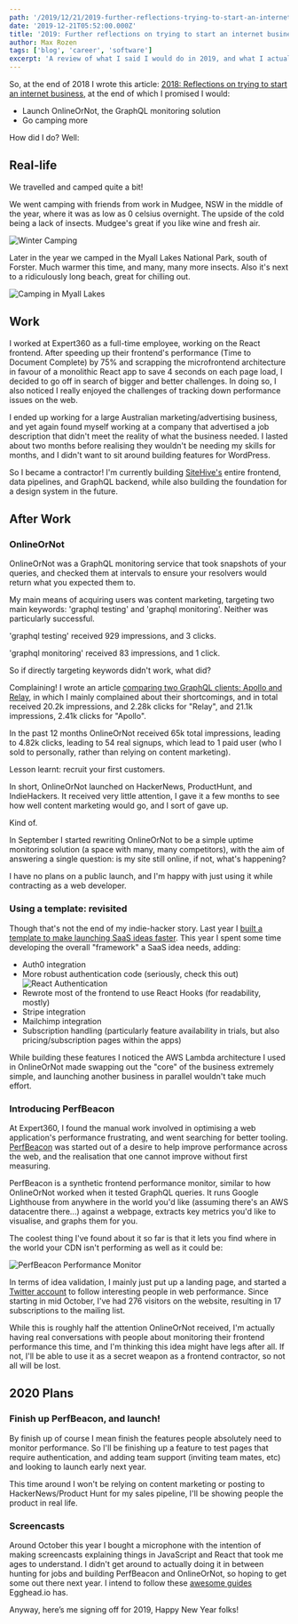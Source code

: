 ```yaml
---
path: '/2019/12/21/2019-further-reflections-trying-to-start-an-internet-business'
date: '2019-12-21T05:52:00.000Z'
title: '2019: Further reflections on trying to start an internet business'
author: Max Rozen
tags: ['blog', 'career', 'software']
excerpt: 'A review of what I said I would do in 2019, and what I actually did.'
---
```


So, at the end of 2018 I wrote this article: [2018: Reflections on trying to start an internet business](https://maxrozen.com/2018/12/31/2018-review-starting-an-internet-business), at the end of which I promised I would:

- Launch OnlineOrNot, the GraphQL monitoring solution
- Go camping more

How did I do? Well:

## Real-life

We travelled and camped quite a bit!

We went camping with friends from work in Mudgee, NSW in the middle of the year, where it was as low as 0 celsius overnight. The upside of the cold being a lack of insects. Mudgee's great if you like wine and fresh air.

![Winter Camping](winter_camping.jpg)

Later in the year we camped in the Myall Lakes National Park, south of Forster. Much warmer this time, and many, many more insects. Also it's next to a ridiculously long beach, great for chilling out.

![Camping in Myall Lakes](myall_lakes.jpg)

## Work

I worked at Expert360 as a full-time employee, working on the React frontend. After speeding up their frontend's performance (Time to Document Complete) by 75% and scrapping the microfrontend architecture in favour of a monolithic React app to save 4 seconds on each page load, I decided to go off in search of bigger and better challenges. In doing so, I also noticed I really enjoyed the challenges of tracking down performance issues on the web.

I ended up working for a large Australian marketing/advertising business, and yet again found myself working at a company that advertised a job description that didn't meet the reality of what the business needed. I lasted about two months before realising they wouldn't be needing my skills for months, and I didn't want to sit around building features for WordPress.

So I became a contractor! I'm currently building [SiteHive's](http://sitehive.co/) entire frontend, data pipelines, and GraphQL backend, while also building the foundation for a design system in the future.

## After Work

### OnlineOrNot

OnlineOrNot was a GraphQL monitoring service that took snapshots of your queries, and checked them at intervals to ensure your resolvers would return what you expected them to.

My main means of acquiring users was content marketing, targeting two main keywords: 'graphql testing' and 'graphql monitoring'. Neither was particularly successful.

'graphql testing' received 929 impressions, and 3 clicks.

'graphql monitoring' received 83 impressions, and 1 click.

So if directly targeting keywords didn't work, what did?

Complaining! I wrote an article [comparing two GraphQL clients: Apollo and Relay](https://medium.com/@RozenMD/apollo-vs-relay-modern-an-unbiased-look-at-which-graphql-client-to-use-b0143663e0ec), in which I mainly complained about their shortcomings, and in total received 20.2k impressions, and 2.28k clicks for "Relay", and 21.1k impressions, 2.41k clicks for "Apollo".

In the past 12 months OnlineOrNot received 65k total impressions, leading to 4.82k clicks, leading to 54 real signups, which lead to 1 paid user (who I sold to personally, rather than relying on content marketing).

Lesson learnt: recruit your first customers.

In short, OnlineOrNot launched on HackerNews, ProductHunt, and IndieHackers. It received very little attention, I gave it a few months to see how well content marketing would go, and I sort of gave up.

Kind of.

In September I started rewriting OnlineOrNot to be a simple uptime monitoring solution (a space with many, many competitors), with the aim of answering a single question: is my site still online, if not, what's happening?

I have no plans on a public launch, and I'm happy with just using it while contracting as a web developer.

### Using a template: revisited

Though that's not the end of my indie-hacker story. Last year I [built a template to make launching SaaS ideas faster](https://maxrozen.com/2018/12/31/2018-review-starting-an-internet-business#using-a-template-to-build-side-projects). This year I spent some time developing the overall "framework" a SaaS idea needs, adding:

- Auth0 integration
- More robust authentication code (seriously, check this out)
  ![React Authentication](auth_code.jpeg)
- Rewrote most of the frontend to use React Hooks (for readability, mostly)
- Stripe integration
- Mailchimp integration
- Subscription handling (particularly feature availability in trials, but also pricing/subscription pages within the apps)

While building these features I noticed the AWS Lambda architecture I used in OnlineOrNot made swapping out the "core" of the business extremely simple, and launching another business in parallel wouldn't take much effort.

### Introducing PerfBeacon

At Expert360, I found the manual work involved in optimising a web application's performance frustrating, and went searching for better tooling. [PerfBeacon](https://perfbeacon.com) was started out of a desire to help improve performance across the web, and the realisation that one cannot improve without first measuring.

PerfBeacon is a synthetic frontend performance monitor, similar to how OnlineOrNot worked when it tested GraphQL queries. It runs Google Lighthouse from anywhere in the world you'd like (assuming there's an AWS datacentre there...) against a webpage, extracts key metrics you'd like to visualise, and graphs them for you.

The coolest thing I've found about it so far is that it lets you find where in the world your CDN isn't performing as well as it could be:

![PerfBeacon Performance Monitor](perfbeacon.png)

In terms of idea validation, I mainly just put up a landing page, and started a [Twitter account](https://twitter.com/PerfBeacon) to follow interesting people in web performance. Since starting in mid October, I've had 276 visitors on the website, resulting in 17 subscriptions to the mailing list.

While this is roughly half the attention OnlineOrNot received, I'm actually having real conversations with people about monitoring their frontend performance this time, and I'm thinking this idea might have legs after all. If not, I'll be able to use it as a secret weapon as a frontend contractor, so not all will be lost.

## 2020 Plans

### Finish up PerfBeacon, and launch!

By finish up of course I mean finish the features people absolutely need to monitor performance. So I'll be finishing up a feature to test pages that require authentication, and adding team support (inviting team mates, etc) and looking to launch early next year.

This time around I won't be relying on content marketing or posting to HackerNews/Product Hunt for my sales pipeline, I'll be showing people the product in real life.

### Screencasts

Around October this year I bought a microphone with the intention of making screencasts explaining things in JavaScript and React that took me ages to understand. I didn't get around to actually doing it in between hunting for jobs and building PerfBeacon and OnlineOrNot, so hoping to get some out there next year. I intend to follow these [awesome guides](https://howtoegghead.com/instructor/screencasting/) Egghead.io has.

Anyway, here’s me signing off for 2019, Happy New Year folks!
